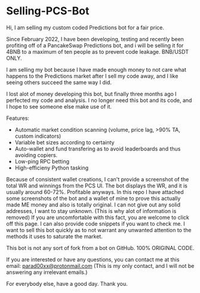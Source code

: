 # Selling-PCS-Bot
Hi, I am selling my custom coded Predictions bot for a fair price.

Since February 2022, I have been developing, testing and recently been profiting off of a PancakeSwap Predictions bot, and i will be selling it for 4BNB to a maximum of ten people as to prevent code leakage. BNB/USDT ONLY.

I am selling my bot because I have made enough money to not care what happens to the Predictions market after I sell my code away, and I like seeing others succeed the same way I did.

I lost alot of money developing this bot, but finally three months ago I perfected my code and analysis. I no longer need this bot and its code, and I hope to see someone else make use of it.

Features:
- Automatic market condition scanning (volume, price lag, >90% TA, custom indicators)
- Variable bet sizes according to certainty
- Auto-wallet and fund transfering as to avoid leaderboards and thus avoiding copiers.
- Low-ping RPC betting
- High-efficieny Python tasking

Because of consistent wallet creations, I can't provide a screenshot of the total WR and winnings from the PCS UI. The bot displays the WR, and it is usually around 60-72%. Profitable anyways. In this repo I have attached some screenshots of the bot and a wallet of mine to prove this actually made ME money and also is totally original. I can not give out any solid addresses, I want to stay unknown. (This is why alot of information is removed) If you are uncomfortable with this fact, you are welcome to click off this page. I can also provide code snippets if you want to check me. I want to sell this bot quickly as to not warrant any unwanted attention to the methods it uses to saturate the market.

This bot is not any sort of fork from a bot on GitHub. 100% ORIGINAL CODE.

If you are interested or have any questions, you can contact me at this email: parad00xx@protonmail.com 
(This is my only contact, and I will not be answering any irrelevant emails.)

For everybody else, have a good day. Thank you.
